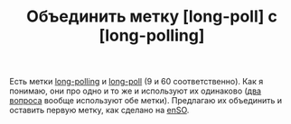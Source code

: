 ﻿---
title: "Объединить метку [long-poll] с [long-polling]"
se.owner.user_id: 418625
se.owner.display_name: "mironovmeow"
se.owner.link: "https://ru.meta.stackoverflow.com/users/418625/mironovmeow"
se.link: "https://ru.meta.stackoverflow.com/questions/12378/%d0%9e%d0%b1%d1%8a%d0%b5%d0%b4%d0%b8%d0%bd%d0%b8%d1%82%d1%8c-%d0%bc%d0%b5%d1%82%d0%ba%d1%83-long-poll-%d1%81-long-polling"
se.question_id: 12378
se.post_type: question
---
<p>Есть метки <a href="https://ru.stackoverflow.com/questions/tagged/long-polling" class="post-tag" title="показать вопросы с меткой [long-polling]" aria-label="показать вопросы с меткой [long-polling]" rel="tag" aria-labelledby="long-polling-container">long-polling</a> и <a href="https://ru.stackoverflow.com/questions/tagged/long-poll" class="post-tag" title="показать вопросы с меткой [long-poll]" aria-label="показать вопросы с меткой [long-poll]" rel="tag" aria-labelledby="long-poll-container">long-poll</a> (9 и 60 соответственно). Как я понимаю, они про одно и то же и используют их одинаково (<a href="https://ru.stackoverflow.com/q/1246359/418625">два</a> <a href="https://ru.stackoverflow.com/q/869177/418625">вопроса</a> вообще используют обе метки). Предлагаю их объединить и оставить первую метку, как сделано на <a href="https://stackoverflow.com/tags/long-polling/" title="Метка long-polling на enSO">enSO</a>.</p>
